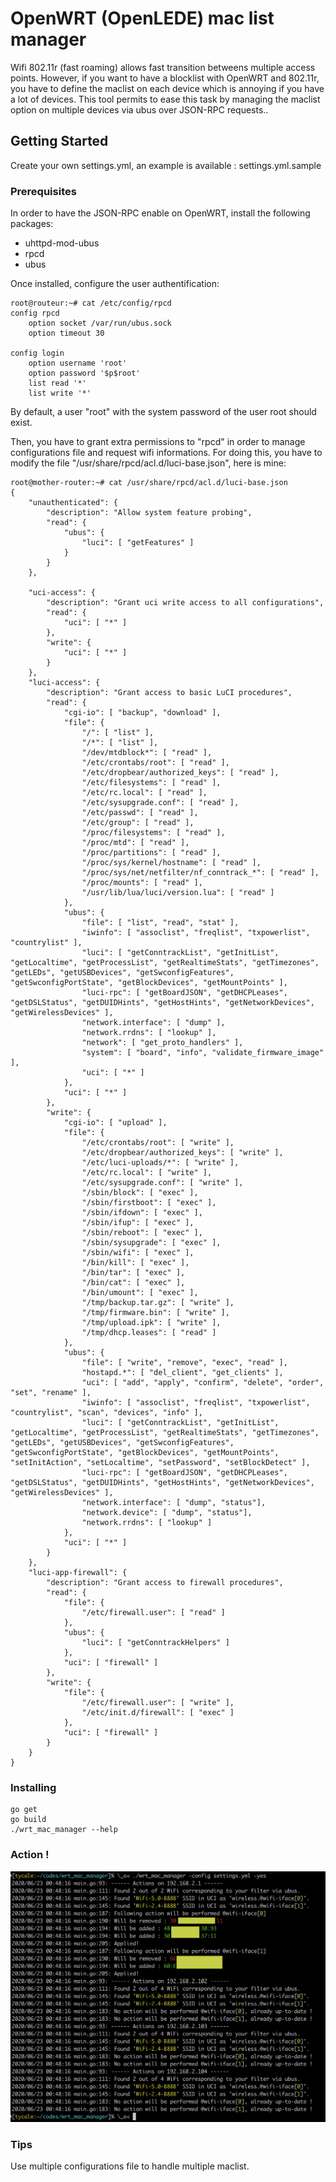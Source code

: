 # OpenWRT (OpenLEDE) mac list manager

Wifi 802.11r (fast roaming) allows fast transition betweens multiple access
points. However, if you want to have a blocklist with OpenWRT and 802.11r, you
have to define the maclist on each device which is annoying if you have a lot
of devices. This tool permits to ease this task by managing the maclist option
on multiple devices via ubus over JSON-RPC requests..

## Getting Started

Create your own settings.yml, an example is available : settings.yml.sample

### Prerequisites

In order to have the JSON-RPC enable on OpenWRT, install the following packages:

 * uhttpd-mod-ubus
 * rpcd
 * ubus

Once installed, configure the user authentification:

```
root@routeur:~# cat /etc/config/rpcd
config rpcd
	option socket /var/run/ubus.sock
	option timeout 30

config login
	option username 'root'
	option password '$p$root'
	list read '*'
	list write '*'
```

By default, a user "root" with the system password of the user root should exist.

Then, you have to grant extra permissions to "rpcd" in order to manage
configurations file and request wifi informations. For doing this, you have to
modify the file "/usr/share/rpcd/acl.d/luci-base.json", here is mine:

```
root@mother-router:~# cat /usr/share/rpcd/acl.d/luci-base.json
{
	"unauthenticated": {
		"description": "Allow system feature probing",
		"read": {
			"ubus": {
				"luci": [ "getFeatures" ]
			}
		}
	},

	"uci-access": {
		"description": "Grant uci write access to all configurations",
		"read": {
			"uci": [ "*" ]
		},
		"write": {
			"uci": [ "*" ]
		}
	},
	"luci-access": {
		"description": "Grant access to basic LuCI procedures",
		"read": {
			"cgi-io": [ "backup", "download" ],
			"file": {
				"/": [ "list" ],
				"/*": [ "list" ],
				"/dev/mtdblock*": [ "read" ],
				"/etc/crontabs/root": [ "read" ],
				"/etc/dropbear/authorized_keys": [ "read" ],
				"/etc/filesystems": [ "read" ],
				"/etc/rc.local": [ "read" ],
				"/etc/sysupgrade.conf": [ "read" ],
				"/etc/passwd": [ "read" ],
				"/etc/group": [ "read" ],
				"/proc/filesystems": [ "read" ],
				"/proc/mtd": [ "read" ],
				"/proc/partitions": [ "read" ],
				"/proc/sys/kernel/hostname": [ "read" ],
				"/proc/sys/net/netfilter/nf_conntrack_*": [ "read" ],
				"/proc/mounts": [ "read" ],
				"/usr/lib/lua/luci/version.lua": [ "read" ]
			},
			"ubus": {
				"file": [ "list", "read", "stat" ],
				"iwinfo": [ "assoclist", "freqlist", "txpowerlist", "countrylist" ],
				"luci": [ "getConntrackList", "getInitList", "getLocaltime", "getProcessList", "getRealtimeStats", "getTimezones", "getLEDs", "getUSBDevices", "getSwconfigFeatures", "getSwconfigPortState", "getBlockDevices", "getMountPoints" ],
				"luci-rpc": [ "getBoardJSON", "getDHCPLeases", "getDSLStatus", "getDUIDHints", "getHostHints", "getNetworkDevices", "getWirelessDevices" ],
				"network.interface": [ "dump" ],
				"network.rrdns": [ "lookup" ],
				"network": [ "get_proto_handlers" ],
				"system": [ "board", "info", "validate_firmware_image" ],
				"uci": [ "*" ]
			},
			"uci": [ "*" ]
		},
		"write": {
			"cgi-io": [ "upload" ],
			"file": {
				"/etc/crontabs/root": [ "write" ],
				"/etc/dropbear/authorized_keys": [ "write" ],
				"/etc/luci-uploads/*": [ "write" ],
				"/etc/rc.local": [ "write" ],
				"/etc/sysupgrade.conf": [ "write" ],
				"/sbin/block": [ "exec" ],
				"/sbin/firstboot": [ "exec" ],
				"/sbin/ifdown": [ "exec" ],
				"/sbin/ifup": [ "exec" ],
				"/sbin/reboot": [ "exec" ],
				"/sbin/sysupgrade": [ "exec" ],
				"/sbin/wifi": [ "exec" ],
				"/bin/kill": [ "exec" ],
				"/bin/tar": [ "exec" ],
				"/bin/cat": [ "exec" ],
				"/bin/umount": [ "exec" ],
				"/tmp/backup.tar.gz": [ "write" ],
				"/tmp/firmware.bin": [ "write" ],
				"/tmp/upload.ipk": [ "write" ],
				"/tmp/dhcp.leases": [ "read" ]
			},
			"ubus": {
				"file": [ "write", "remove", "exec", "read" ],
				"hostapd.*": [ "del_client", "get_clients" ],
				"uci": [ "add", "apply", "confirm", "delete", "order", "set", "rename" ],
				"iwinfo": [ "assoclist", "freqlist", "txpowerlist", "countrylist", "scan", "devices", "info" ],
				"luci": [ "getConntrackList", "getInitList", "getLocaltime", "getProcessList", "getRealtimeStats", "getTimezones", "getLEDs", "getUSBDevices", "getSwconfigFeatures", "getSwconfigPortState", "getBlockDevices", "getMountPoints", "setInitAction", "setLocaltime", "setPassword", "setBlockDetect" ],
				"luci-rpc": [ "getBoardJSON", "getDHCPLeases", "getDSLStatus", "getDUIDHints", "getHostHints", "getNetworkDevices", "getWirelessDevices" ],
				"network.interface": [ "dump", "status"],
				"network.device": [ "dump", "status"],
				"network.rrdns": [ "lookup" ]
			},
			"uci": [ "*" ]
		}
	},
	"luci-app-firewall": {
		"description": "Grant access to firewall procedures",
		"read": {
			"file": {
				"/etc/firewall.user": [ "read" ]
			},
			"ubus": {
				"luci": [ "getConntrackHelpers" ]
			},
			"uci": [ "firewall" ]
		},
		"write": {
			"file": {
				"/etc/firewall.user": [ "write" ],
				"/etc/init.d/firewall": [ "exec" ]
			},
			"uci": [ "firewall" ]
		}
	}
}
```

### Installing

```
go get
go build
./wrt_mac_manager --help
```

### Action !

![Example](demo.png "Example")

### Tips

Use multiple configurations file to handle multiple maclist.

